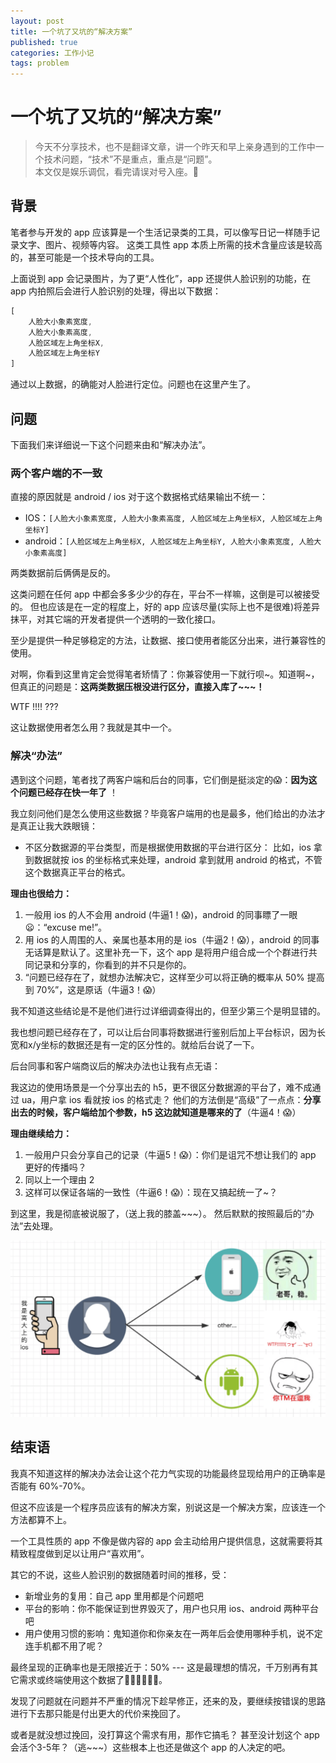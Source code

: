 ```yaml
---
layout: post
title: 一个坑了又坑的“解决方案”
published: true
categories: 工作小记
tags: problem
---
```


# 一个坑了又坑的“解决方案”

> 今天不分享技术，也不是翻译文章，讲一个昨天和早上亲身遇到的工作中一个技术问题，“技术”不是重点，重点是“问题”。  
> 本文仅是娱乐调侃，看完请误对号入座。😬

## 背景

笔者参与开发的 app 应该算是一个生活记录类的工具，可以像写日记一样随手记录文字、图片、视频等内容。
这类工具性 app 本质上所需的技术含量应该是较高的，甚至可能是一个技术导向的工具。

上面说到 app 会记录图片，为了更“人性化”，app 还提供人脸识别的功能，在 app 内拍照后会进行人脸识别的处理，得出以下数据：

~~~javascript
[
    人脸大小象素宽度,
    人脸大小象素高度,
    人脸区域左上角坐标X,
    人脸区域左上角坐标Y
]
~~~

通过以上数据，的确能对人脸进行定位。问题也在这里产生了。
<!---->

## 问题

下面我们来详细说一下这个问题来由和“解决办法”。

### 两个客户端的不一致

直接的原因就是 android / ios 对于这个数据格式结果输出不统一：

* IOS：`[人脸大小象素宽度, 人脸大小象素高度, 人脸区域左上角坐标X, 人脸区域左上角坐标Y]`
* android：`[人脸区域左上角坐标X, 人脸区域左上角坐标Y, 人脸大小象素宽度, 人脸大小象素高度]`

两类数据前后俩俩是反的。

这类问题在任何 app 中都会多多少少的存在，平台不一样嘛，这倒是可以被接受的。
但也应该是在一定的程度上，好的 app 应该尽量(实际上也不是很难)将差异抹平，对其它端的开发者提供一个透明的一致化接口。

至少是提供一种足够稳定的方法，让数据、接口使用者能区分出来，进行兼容性的使用。

对啊，你看到这里肯定会觉得笔者矫情了：你兼容使用一下就行呗~。知道啊~，但真正的问题是：**这两类数据压根没进行区分，直接入库了~~~！**

WTF !!!! ???

这让数据使用者怎么用？我就是其中一个。

### 解决“办法”

遇到这个问题，笔者找了两客户端和后台的同事，它们倒是挺淡定的😱：**因为这个问题已经存在快一年了** ！

我立刻问他们是怎么使用这些数据？毕竟客户端用的也是最多，他们给出的办法才是真正让我大跌眼镜：

* 不区分数据源的平台类型，而是根据使用数据的平台进行区分：
比如，ios 拿到数据就按 ios 的坐标格式来处理，android 拿到就用 android 的格式，不管这个数据真正平台的格式。

**理由也很给力：**

1. 一般用 ios 的人不会用 android (牛逼1！😱)，android 的同事瞟了一眼😦：“excuse me!”。
2. 用 ios 的人周围的人、亲属也基本用的是 ios（牛逼2！😱），android 的同事无话算是默认了。这里补充一下，这个 app 是将用户组合成一个个群进行共同记录和分享的，你看到的并不只是你的。
3. “问题已经存在了，就想办法解决它，这样至少可以将正确的概率从 50% 提高到 70%”，这是原话（牛逼3！😱）

我不知道这些结论是不是他们进行过详细调查得出的，但至少第三个是明显错的。

我也想问题已经存在了，可以让后台同事将数据进行鉴别后加上平台标识，因为长宽和x/y坐标的数据还是有一定的区分性的。就给后台说了一下。

后台同事和客户端商议后的解决办法也让我有点无语：

我这边的使用场景是一个分享出去的 h5，更不很区分数据源的平台了，难不成通过 ua，用户拿 ios 看就按 ios 的格式走？
他们的方法倒是“高级”了一点点：**分享出去的时候，客户端给加个参数，h5 这边就知道是哪来的了**（牛逼4！😱）

**理由继续给力：**

1. 一般用户只会分享自己的记录（牛逼5！😱）：你们是诅咒不想让我们的 app 更好的传播吗？
2. 同以上一个理由 2
3. 这样可以保证各端的一致性（牛逼6！😱）：现在又搞起统一了~？

到这里，我是彻底被说服了，（送上我的膝盖~~~）。
然后默默的按照最后的“办法”去处理。

![alt](/img/holyshit/1.png)

## 结束语

我真不知道这样的解决办法会让这个花力气实现的功能最终显现给用户的正确率是否能有 60%-70%。

但这不应该是一个程序员应该有的解决方案，别说这是一个解决方案，应该连一个方法都算不上。

一个工具性质的 app 不像是做内容的 app 会主动给用户提供信息，这就需要将其精致程度做到足以让用户“喜欢用”。

其它的不说，这些人脸识别的数据随着时间的推移，受：

* 新增业务的复用：自己 app 里用都是个问题吧
* 平台的影响：你不能保证到世界毁灭了，用户也只用 ios、android 两种平台吧
* 用户使用习惯的影响：鬼知道你和你亲友在一两年后会使用哪种手机，说不定连手机都不用了呢？

最终呈现的正确率也是无限接近于：50% --- 这是最理想的情况，千万别再有其它需求或终端使用这个数据了🙏🏻🙏🏻🙏🏻。

发现了问题就在问题并不严重的情况下趁早修正，还来的及，要继续按错误的思路进行下去那只能是付出更大的代价来挽回了。

或者是就没想过挽回，没打算这个需求有用，那作它搞毛？
甚至没计划这个 app 会活个3-5年？（逃~~~）这些根本上也还是做这个 app 的人决定的吧。







